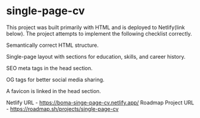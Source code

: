 # single-page-cv
This project was built primarily with HTML and is deployed to Netlify(link below). The project attempts to implement the following checklist correctly.

Semantically correct HTML structure.

Single-page layout with sections for education, skills, and career history.

SEO meta tags in the head section.

OG tags for better social media sharing.

A favicon is linked in the head section.

Netlify URL - https://boma-singe-page-cv.netlify.app/
Roadmap Project URL - https://roadmap.sh/projects/single-page-cv
